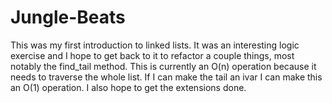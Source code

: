# Jungle-Beats

This was my first introduction to linked lists. It was an interesting logic exercise and I hope to get back to it to refactor a couple things, most notably the find_tail method. This is currently an O(n) operation because it needs to traverse the whole list. If I can make the tail an ivar I can make this an O(1) operation. I also hope to get the extensions done.

